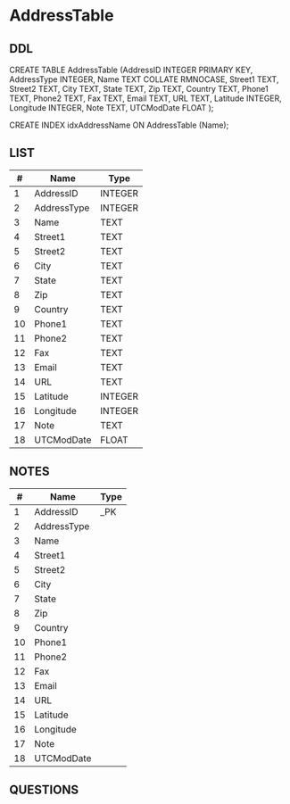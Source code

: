 # AddressTable

## DDL

CREATE TABLE AddressTable (AddressID INTEGER PRIMARY KEY, AddressType INTEGER, Name TEXT COLLATE RMNOCASE, Street1 TEXT, Street2 TEXT, City TEXT, State TEXT, Zip TEXT, Country TEXT, Phone1 TEXT, Phone2 TEXT, Fax TEXT, Email TEXT, URL TEXT, Latitude INTEGER, Longitude INTEGER, Note TEXT, UTCModDate FLOAT );

CREATE INDEX idxAddressName ON AddressTable (Name);

## LIST

| #  | Name          | Type      |
|----|---------------|-----------|
| 1  | AddressID     | INTEGER
| 2  | AddressType   | INTEGER
| 3  | Name          | TEXT
| 4  | Street1       | TEXT
| 5  | Street2       | TEXT
| 6  | City          | TEXT
| 7  | State         | TEXT
| 8  | Zip           | TEXT
| 9  | Country       | TEXT
| 10 | Phone1        | TEXT
| 11 | Phone2        | TEXT
| 12 | Fax           | TEXT
| 13 | Email         | TEXT
| 14 | URL           | TEXT
| 15 | Latitude      | INTEGER
| 16 | Longitude     | INTEGER
| 17 | Note          | TEXT
| 18 | UTCModDate    | FLOAT

## NOTES

| #  | Name          | Type      |
|----|---------------|-----------|
| 1  | AddressID     | _PK
| 2  | AddressType   | 
| 3  | Name          | 
| 4  | Street1       | 
| 5  | Street2       | 
| 6  | City          | 
| 7  | State         | 
| 8  | Zip           | 
| 9  | Country       | 
| 10 | Phone1        | 
| 11 | Phone2        | 
| 12 | Fax           | 
| 13 | Email         | 
| 14 | URL           | 
| 15 | Latitude      | 
| 16 | Longitude     | 
| 17 | Note          | 
| 18 | UTCModDate    | 

## QUESTIONS
